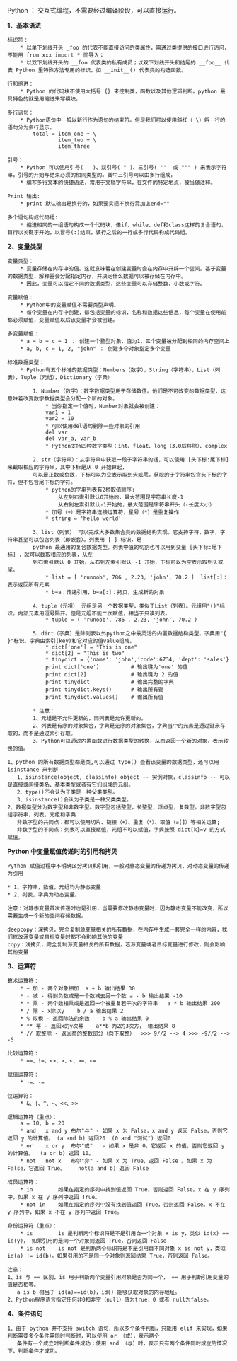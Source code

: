 

Python ： 交互式编程，不需要经过编译阶段，可以直接运行。

**1、基本语法**
	
	标识符：
		* 以单下划线开头 _foo 的代表不能直接访问的类属性，需通过类提供的接口进行访问，不能用 from xxx import * 而导入；
		* 以双下划线开头的 __foo 代表类的私有成员；以双下划线开头和结尾的 __foo__ 代表 Python 里特殊方法专用的标识，如 __init__() 代表类的构造函数。
		
	行和缩进：
		* Python 的代码块不使用大括号 {} 来控制类，函数以及其他逻辑判断。python 最具特色的就是用缩进来写模块。
		
	多行语句：
		* Python语句中一般以新行作为语句的结束符。但是我们可以使用斜杠（ \）将一行的语句分为多行显示，
			total = item_one + \
        			item_two + \
        			item_three

	引号：
		* Python 可以使用引号( ' )、双引号( " )、三引号( ''' 或 """ ) 来表示字符串，引号的开始与结束必须的相同类型的。其中三引号可以由多行组成，
		* 编写多行文本的快捷语法，常用于文档字符串，在文件的特定地点，被当做注释。
		
	Print 输出:
		* print 默认输出是换行的，如果要实现不换行需加上end=""
		
	多个语句构成代码组:
		* 缩进相同的一组语句构成一个代码块，像if、while、def和class这样的复合语句，首行以关键字开始，以冒号(:)结束，该行之后的一行或多行代码构成代码组。

**2、变量类型**
	
	变量类型：
		* 变量存储在内存中的值。这就意味着在创建变量时会在内存中开辟一个空间。基于变量的数据类型，解释器会分配指定内存，并决定什么数据可以被存储在内存中。
		* 因此，变量可以指定不同的数据类型，这些变量可以存储整数，小数或字符。
	
	变量赋值：
		* Python中的变量赋值不需要类型声明。
		* 每个变量在内存中创建，都包括变量的标识，名称和数据这些信息，每个变量在使用前都必须赋值，变量赋值以后该变量才会被创建。

	多变量赋值：
		* a = b = c = 1 ： 创建一个整型对象，值为1，三个变量被分配到相同的内存空间上
		* a, b, c = 1, 2, "john" ： 创建多个对象指定多个变量

	标准数据类型： 
		* Python有五个标准的数据类型：Numbers（数字），String（字符串），List（列表），Tuple（元组），Dictionary（字典）
		
			1、Number（数字）：数字数据类型用于存储数值。他们是不可改变的数据类型，这意味着改变数字数据类型会分配一个新的对象。
				* 当你指定一个值时，Number对象就会被创建：
				var1 = 1
				var2 = 10
				* 可以使用del语句删除一些对象的引用
				del var
				del var_a, var_b
				* Python支持四种数字类型：int、float、long（3.0后移除）、complex

			2、str（字符串）：从字符串中获取一段子字符串的话，可以使用 [头下标:尾下标] 来截取相应的字符串，其中下标是从 0 开始算起，
			可以是正数或负数，下标可以为空表示取到头或尾。获取的子字符串包含头下标的字符，但不包含尾下标的字符。
				* python的字串列表有2种取值顺序:
					从左到右索引默认0开始的，最大范围是字符串长度-1
					从右到左索引默认-1开始的，最大范围是字符串开头（-长度大小）
				* 加号（+）是字符串连接运算符，星号（*）是重复操作
				* string = 'hello world' 

			3、list（列表） 可以完成大多数集合类的数据结构实现。它支持字符，数字，字符串甚至可以包含列表（即嵌套）。列表用 [ ] 标识，是 
			python 最通用的复合数据类型。列表中值的切割也可以用到变量 [头下标:尾下标] ，就可以截取相应的列表，从左
			到右索引默认 0 开始，从右到左索引默认 -1 开始，下标可以为空表示取到头或尾。
				* list = [ 'runoob', 786 , 2.23, 'john', 70.2 ]  list[:]：表示返回所有元素
				* b=a：传递引用，b=a[:]：拷贝，生成新的对象

			4、tuple（元祖） 元组是另一个数据类型，类似于List（列表）。元组用"()"标识。内部元素用逗号隔开。但是元组不能二次赋值，相当于只读列表。
				* tuple = ( 'runoob', 786 , 2.23, 'john', 70.2 )

			5、dict（字典）是除列表以外python之中最灵活的内置数据结构类型。字典用"{ }"标识。字典由索引(key)和它对应的值value组成。
				* dict['one'] = "This is one"
				* dict[2] = "This is two"
				* tinydict = {'name': 'john','code':6734, 'dept': 'sales'}
				print dict['one']          # 输出键为'one' 的值
				print dict[2]              # 输出键为 2 的值
				print tinydict             # 输出完整的字典
				print tinydict.keys()      # 输出所有键
				print tinydict.values()    # 输出所有值 
			
			* 注意：
			1、元组是不允许更新的，而列表是允许更新的。
			2、列表是有序的对象集合，字典是无序的对象集合，字典当中的元素是通过键来存取的，而不是通过索引存取。
			3、Python可以通过内置函数进行数据类型的转换，从而返回一个新的对象，表示转换的值。

	1、python 的所有数据类型都是类,可以通过 type() 查看该变量的数据类型，还可以用 isinstance 来判断
	   1、isinstance(object, classinfo) object -- 实例对象，classinfo -- 可以是直接或间接类名、基本类型或者有它们组成的元组。
	   2、type()不会认为子类是一种父类类型。 
	   3、isinstance()会认为子类是一种父类类型。
	2、数据类型分为数字型和非数字型。数字型包括整型，长整型，浮点型，复数型。非数字型包括字符串，列表，元组和字典
	   非数字型的共同点：都可以使用切片、链接（+）、重复（*）、取值（a[]）等相关运算;
	   非数字型的不同点：列表可以直接赋值，元组不可以赋值，字典按照 dict[k]=v 的方式赋值。

	
**Python 中变量赋值传递时的引用和拷贝**

	Python 赋值过程中不明确区分拷贝和引用，一般对静态变量的传递为拷贝，对动态变量的传递为引用

	* 1、字符串，数值，元组均为静态变量
	* 2、列表，字典为动态变量。
	
	注意：对静态变量首次传递时也是引用，当需要修改静态变量时，因为静态变量不能改变，所以需要生成一个新的空间存储数据。

	deepcopy：深拷贝，完全复制源变量相关的所有数据，在内存中生成一套完全一样的内容，我们修改源变量或目标变量时都不会影响其他的变量
	copy：浅拷贝，完全复制源变量相关的所有数据，若源变量或者目标变量进行修改，则会影响其他变量

**3、运算符**
	
	算术运算符：
		* +	加 - 两个对象相加	a + b 输出结果 30
		* -	减 - 得到负数或是一个数减去另一个数	a - b 输出结果 -10
		* *	乘 - 两个数相乘或是返回一个被重复若干次的字符串	a * b 输出结果 200
		* /	除 - x除以y	b / a 输出结果 2
		* %	取模 - 返回除法的余数	b % a 输出结果 0
		* ** 幂 - 返回x的y次幂	a**b 为2的3次方， 输出结果 8
		* // 取整除 - 返回商的整数部分（向下取整）  >>> 9//2 --> 4 >>> -9//2 --> -5

	比较运算符：
		* ==、!=、<>、>、<、>=、<=
	
	赋值运算符： 
		* +=、-= 
	
	位运算符： 
		* &、|、^、~、<<、>>
	
	逻辑运算符（重点）：
		a = 10, b = 20
		* and	x and y	布尔"与" - 如果 x 为 False，x and y 返回 False，否则它返回 y 的计算值。	(a and b) 返回20  (0 and "测试") 返回0
		* or	x or y	布尔"或"	- 如果 x 是非 0，它返回 x 的值，否则它返回 y 的计算值。	(a or b) 返回 10。
		* not	not x	布尔"非" - 如果 x 为 True，返回 False 。如果 x 为 False，它返回 True。	not(a and b) 返回 False

	成员运算符：
		* in		如果在指定的序列中找到值返回 True，否则返回 False。x 在 y 序列中，如果 x 在 y 序列中返回 True。
		* not in	如果在指定的序列中没有找到值返回 True，否则返回 False。x 不在 y 序列中，如果 x 不在 y 序列中返回 True。

	身份运算符（重点）：
		* is		is 是判断两个标识符是不是引用自一个对象 x is y，类似 id(x) == id(y)， 如果引用的是同一个对象则返回 True，否则返回 False
		* is not	is not 是判断两个标识符是不是引用自不同对象 x is not y，类似 id(a) != id(b)。如果引用的不是同一个对象则返回结果 True，否则返回 False。

	注意：
	1、is 与 == 区别，is 用于判断两个变量引用对象是否为同一个， == 用于判断引用变量的值是否相等。
	   a is b 相当于 id(a)==id(b)，id() 能够获取对象的内存地址。
	2、Python程序语言指定任何非0和非空（null）值为true，0 或者 null为false。

**4、条件语句**

	1、由于 python 并不支持 switch 语句，所以多个条件判断，只能用 elif 来实现，如果判断需要多个条件需同时判断时，可以使用 or （或），表示两个
	   条件有一个成立时判断条件成功；使用 and （与）时，表示只有两个条件同时成立的情况下，判断条件才成功。